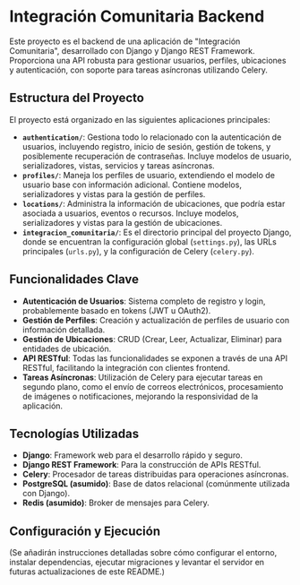 # Integración Comunitaria Backend

Este proyecto es el backend de una aplicación de "Integración Comunitaria", desarrollado con Django y Django REST Framework. Proporciona una API robusta para gestionar usuarios, perfiles, ubicaciones y autenticación, con soporte para tareas asíncronas utilizando Celery.

## Estructura del Proyecto

El proyecto está organizado en las siguientes aplicaciones principales:

-   **`authentication/`**: Gestiona todo lo relacionado con la autenticación de usuarios, incluyendo registro, inicio de sesión, gestión de tokens, y posiblemente recuperación de contraseñas. Incluye modelos de usuario, serializadores, vistas, servicios y tareas asíncronas.
-   **`profiles/`**: Maneja los perfiles de usuario, extendiendo el modelo de usuario base con información adicional. Contiene modelos, serializadores y vistas para la gestión de perfiles.
-   **`locations/`**: Administra la información de ubicaciones, que podría estar asociada a usuarios, eventos o recursos. Incluye modelos, serializadores y vistas para la gestión de ubicaciones.
-   **`integracion_comunitaria/`**: Es el directorio principal del proyecto Django, donde se encuentran la configuración global (`settings.py`), las URLs principales (`urls.py`), y la configuración de Celery (`celery.py`).

## Funcionalidades Clave

-   **Autenticación de Usuarios**: Sistema completo de registro y login, probablemente basado en tokens (JWT u OAuth2).
-   **Gestión de Perfiles**: Creación y actualización de perfiles de usuario con información detallada.
-   **Gestión de Ubicaciones**: CRUD (Crear, Leer, Actualizar, Eliminar) para entidades de ubicación.
-   **API RESTful**: Todas las funcionalidades se exponen a través de una API RESTful, facilitando la integración con clientes frontend.
-   **Tareas Asíncronas**: Utilización de Celery para ejecutar tareas en segundo plano, como el envío de correos electrónicos, procesamiento de imágenes o notificaciones, mejorando la responsividad de la aplicación.

## Tecnologías Utilizadas

-   **Django**: Framework web para el desarrollo rápido y seguro.
-   **Django REST Framework**: Para la construcción de APIs RESTful.
-   **Celery**: Procesador de tareas distribuidas para operaciones asíncronas.
-   **PostgreSQL (asumido)**: Base de datos relacional (comúnmente utilizada con Django).
-   **Redis (asumido)**: Broker de mensajes para Celery.

## Configuración y Ejecución

(Se añadirán instrucciones detalladas sobre cómo configurar el entorno, instalar dependencias, ejecutar migraciones y levantar el servidor en futuras actualizaciones de este README.)
